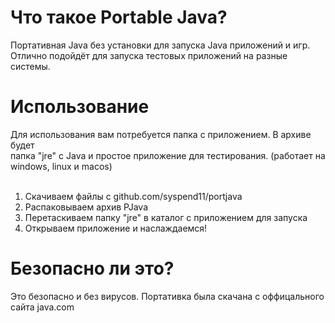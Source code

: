# Что такое Portable Java?
Портативная Java без установки для запуска Java приложений и игр. <br>
Отлично подойдёт для запуска тестовых приложений на разные системы. <br>

# Использование
Для использования вам потребуется папка с приложением. В архиве будет <br>
папка "jre" с Java и простое приложение для тестирования. (работает на windows, linux и macos) <br>
<br>
1. Скачиваем файлы с github.com/syspend11/portjava <br>
2. Распаковываем архив PJava <br>
3. Перетаскиваем папку "jre" в каталог с приложением для запуска <br>
4. Открываем приложение и наслаждаемся! <br>

# Безопасно ли это?
Это безопасно и без вирусов. Портативка была скачана с оффицального сайта java.com


